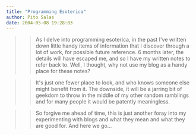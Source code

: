 ```yaml
---
title: "Programming Esoterica"
author: Pito Salas
date: 2004-05-08 19:28:03
---
```


>>

>> As I delve into programming esoterica, in the past I've written down little
handy items of information that I discover through a lot of work, for possible
future reference. 6 months later, the details will have escaped me, and so I
have my written notes to refer back to. Well, I thought, why not use my blog
as a handy place for these  notes?

>>

>> It's just one fewer place to look, and who knows someone else might benefit
from it. The downside, it will be a jarring bit of geekdom to throw in the
middle of my other random ramblings and for many people it would be patently
meaningless.

>>

>> So forgive me ahead of time, this is just another foray into my
experimenting with blogs and what they mean and what they are good for. And
here we go…


